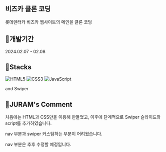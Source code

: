 ## 비즈카 클론 코딩
롯데렌터카 비즈카 웹사이트의 메인을 클론 코딩

## 🚗개발기간
2024.02.07 - 02.08

## 🚗Stacks
![HTML5](https://img.shields.io/badge/html5-%23E34F26.svg?style=for-the-badge&logo=html5&logoColor=white)
![CSS3](https://img.shields.io/badge/css3-%231572B6.svg?style=for-the-badge&logo=css3&logoColor=white)
![JavaScript](https://img.shields.io/badge/javascript-%23323330.svg?style=for-the-badge&logo=javascript&logoColor=%23F7DF1E)

and Swiper

## 🚗JURAM's Comment
처음에는 HTML과 CSS만을 이용해 만들었고, 이후에 단계적으로 Swiper 슬라이드와 script를 추가하였습니다.

nav 부분과 swiper 커스텀하는 부분이 어려웠습니다. 

nav 부분은 추후 수정할 예정입니다.

